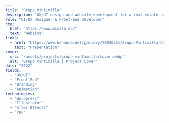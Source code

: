 ```yaml
---
title: "Grupo Vintimilla"
description: "UX/UI design and website development for a real estate company in Ecuador with more than 55 year of experience. The project involved creating a modern and user-friendly interface that showcases the company's properties and services."
role: "UI/UX Designer & Front-End Developer"
cto:
  href: "https://www.micasa.ec/"
  text: "Website"
links:
  - href: "https://www.behance.net/gallery/90036551/Grupo-Vintimilla-UIUX-Design-Web-development"
    text: "Presentation"
cover:
  src: "/assets/projects/grupo-vintimilla/cover.webp"
  alt: "Grupo Vintimilla | Project Cover"
date: "2022"
fields:
  - "UX/UI"
  - "Front-End"
  - "Branding"
  - "Animation"
technologies:
  - "Wordpress"
  - "Illustrator"
  - "After Effects"
  - "PHP"
---
```

